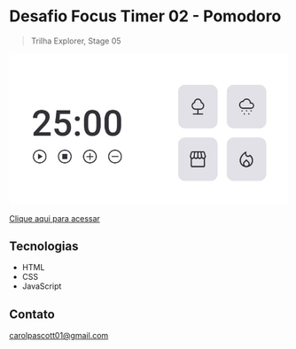 # Desafio Focus Timer 02 - Pomodoro

> Trilha Explorer, Stage 05

<img src="https://github.com/carolpascott/desafio_focus_timer_2/blob/main/image/preview.jpg?raw=true">


[Clique aqui para acessar](https://desafio-focus-timer-2.vercel.app/)

## Tecnologias
- HTML
- CSS
- JavaScript

## Contato
carolpascott01@gmail.com

